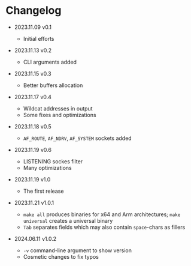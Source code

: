 # Changelog

* 2023.11.09  v0.1
  * Initial efforts

* 2023.11.13  v0.2
  * CLI arguments added

* 2023.11.15  v0.3
  * Better buffers allocation

* 2023.11.17  v0.4
  * Wildcat addresses in output
  * Some fixes and optimizations

* 2023.11.18  v0.5
  * `AF_ROUTE`, `AF_NDRV`, `AF_SYSTEM` sockets added

* 2023.11.19  v0.6
  * LISTENING sockes filter
  * Many optimizations

* 2023.11.19  v1.0
  * The first release

* 2023.11.21  v1.0.1
  * `make all` produces binaries for x64 and Arm architectures; `make universal` creates a universal binary
  * `Tab` separates fields which may also contain `space`-chars as fillers

* 2024.06.11  v1.0.2
  * `-v` command-line argument to show version
  * Cosmetic changes to fix typos
